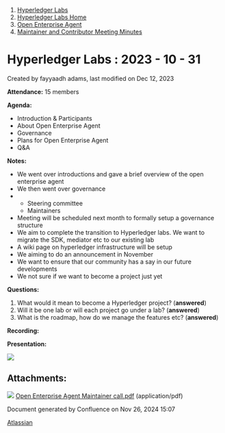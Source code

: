 1. [Hyperledger Labs](index.html)
2. [Hyperledger Labs Home](Hyperledger-Labs-Home_20283400.html)
3. [Open Enterprise Agent](Open-Enterprise-Agent_20290912.html)
4. [Maintainer and Contributor Meeting Minutes](Maintainer-and-Contributor-Meeting-Minutes_20283447.html)

# Hyperledger Labs : 2023 - 10 - 31

Created by fayyaadh adams, last modified on Dec 12, 2023

**Attendance:** 15 members

**Agenda:**

- Introduction &amp; Participants
- About Open Enterprise Agent
- Governance
- Plans for Open Enterprise Agent
- Q&amp;A

**Notes:**

- We went over introductions and gave a brief overview of the open enterprise agent
- We then went over governance
- - Steering committee
  - Maintainers
- Meeting will be scheduled next month to formally setup a governance structure
- We aim to complete the transition to Hyperledger labs. We want to migrate the SDK, mediator etc to our existing lab
- A wiki page on hyperledger infrastructure will be setup
- We aiming to do an announcement in November
- We want to ensure that our community has a say in our future developments
- We not sure if we want to become a project just yet

**Questions:**

1. What would it mean to become a Hyperledger project? (**answered**)
2. Will it be one lab or will each project go under a lab? (**answered**)
3. What is the roadmap, how do we manage the features etc? (**answered**)

**Recording:**

**Presentation:**

**[![](attachments/thumbnails/20290927/20294460)](attachments/20290927/20294460.pdf)**

## Attachments:

![](images/icons/bullet_blue.gif) [Open Enterprise Agent Maintainer call.pdf](attachments/20290927/20294460.pdf) (application/pdf)

Document generated by Confluence on Nov 26, 2024 15:07

[Atlassian](http://www.atlassian.com/)
